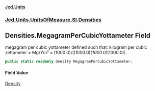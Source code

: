 #### [Jcd.Units](index.md 'index')
### [Jcd.Units.UnitsOfMeasure.SI](Jcd.Units.UnitsOfMeasure.SI.md 'Jcd.Units.UnitsOfMeasure.SI').[Densities](Densities.md 'Jcd.Units.UnitsOfMeasure.SI.Densities')

## Densities.MegagramPerCubicYottameter Field

megagram per cubic yottameter defined such that: kilogram per cubic zettameter = Mg/Ym³ ×
(1000.0)/((1000.0)*(1000.0)*(1000.0)).

```csharp
public static readonly Density MegagramPerCubicYottameter;
```

#### Field Value
[Density](Density.md 'Jcd.Units.UnitTypes.Density')
